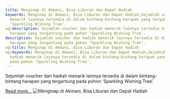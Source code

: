 ```yaml
---
title: Menginap di Akmani, Bisa Liburan dan Dapat Hadiah
keywords: Menginap di Akmani, Bisa Liburan dan Dapat Hadiah,Sejumlah voucher dan hadiah
  menarik lainnya tersedia di dalam bintang-bintang harapan yang tergantung pada pohon
  ‘Sparkling Wishing Tree’.
og:description: Sejumlah voucher dan hadiah menarik lainnya tersedia di dalam bintang-bintang
  harapan yang tergantung pada pohon ‘Sparkling Wishing Tree’.
description: Sejumlah voucher dan hadiah menarik lainnya tersedia di dalam bintang-bintang
  harapan yang tergantung pada pohon ‘Sparkling Wishing Tree’.
og:title: Menginap di Akmani, Bisa Liburan dan Dapat Hadiah
og:keywords: Menginap di Akmani, Bisa Liburan dan Dapat Hadiah,Sejumlah voucher dan
  hadiah menarik lainnya tersedia di dalam bintang-bintang harapan yang tergantung
  pada pohon ‘Sparkling Wishing Tree’.
---
```


Sejumlah voucher dan hadiah menarik lainnya tersedia di dalam bintang-bintang harapan yang tergantung pada pohon ‘Sparkling Wishing Tree’.

[Read more...](https://www.sportourism.id/post/5985/menginap-di-akmani-bisa-liburan-dan-dapat-hadiah "Menginap di Akmani, Bisa Liburan dan Dapat Hadiah")
![Menginap di Akmani, Bisa Liburan dan Dapat Hadiah](https://services.sportourism.id/fileload/hotel-akmanijpg-drRu.jpg "Menginap di Akmani, Bisa Liburan dan Dapat Hadiah")